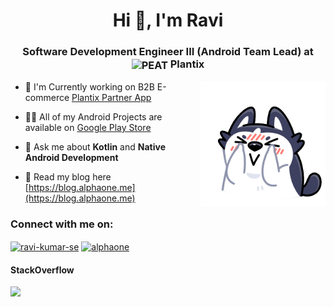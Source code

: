 <h1 align="center">Hi 👋, I'm Ravi</h1>
<h3 align="center">Software Development Engineer III (Android Team Lead) at <img align="center" src="https://avatars.githubusercontent.com/u/17291360?s=50&v=4" alt="PEAT" height="40" width="40" /> Plantix </h3>
<picture>
  <source media="(prefers-color-scheme: dark)" srcset="https://github.com/ravi-kumar7/ravi-kumar7/raw/main/HuskySiberian-Dark.gif">
  <source media="(prefers-color-scheme: light)" srcset="https://github.com/ravi-kumar7/ravi-kumar7/raw/main/HuskySiberian.gif">
  <img align="right" src="https://github.com/ravi-kumar7/ravi-kumar7/raw/main/HuskySiberian.gif" alt="ravi-kumar-se" height="200" width="200" />
</picture>

 
- 👻 I'm Currently working on B2B E-commerce [Plantix Partner App](https://play.google.com/store/apps/details?id=com.ocd.salesbee)

- 👨‍💻 All of my Android Projects are available on [Google Play Store](http://play.google.com/store/apps/dev?id=8102795492034460213)

- 💬 Ask me about **Kotlin** and **Native Android Development**

- 📄 Read my blog here [https://blog.alphaone.me](https://blog.alphaone.me)

<h3 align="left">Connect with me on:</h3>
<p align="left">
<a href="https://linkedin.com/in/ravi-kumar-se" target="blank"><img align="center" src="https://cdn.jsdelivr.net/npm/simple-icons@3.0.1/icons/linkedin.svg" alt="ravi-kumar-se" height="30" width="40" /></a>
<a href="https://stackoverflow.com/users/6147653/alphaone" target="blank"><img align="center" src="https://cdn.jsdelivr.net/npm/simple-icons@3.0.1/icons/stackoverflow.svg" alt="alphaone" height="30" width="40" /></a>
</p>

<h4 align="left">StackOverflow</h4>

<a href="https://stackoverflow.com/users/6147653/alphaone" target="blank">![](https://stackoverflow.com/users/flair/6147653.png)</a>


